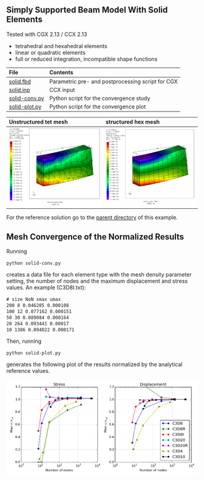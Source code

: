 ## Simply Supported Beam Model With Solid Elements
Tested with CGX 2.13 / CCX 2.13

+ tetrahedral and hexahedral elements
+ linear or quadratic elements
+ full or reduced integration, incompatible shape functions

| File     | Contents    |
| :------------- | :------------- |
| [solid.fbd](solid.fbd)     | Parametric pre- and postprocessing script for CGX   |
| [solid.inp](solid.inp) | CCX input |
| [solid-conv.py](solid-conv.py) | Python script for the convergence study |
| [solid-plot.py](solid-plot.py) | Python script for the convergence plot|

| Unstructured tet mesh    | structured hex mesh    |
| :------------- | :------------- |
| <img src="solid_C3D4_20_S.png" width="300"> |<img src="solid_C3D8I_20_S.png" width="300">

For the reference solution go to the [parent directory](https://github.com/mkraska/CalculiX-Examples/tree/master/Elements) of this example.

## Mesh Convergence of the Normalized Results


Running
```
python solid-conv.py
```
creates a data file for each element type with the mesh density parameter setting, the number of nodes and the maximum displacement and stress values. An example (C3D8I.txt):
```
# size NoN smax umax
200 8 0.046205 0.000108
100 12 0.077162 0.000151
50 30 0.089084 0.000164
20 264 0.093441 0.00017
10 1386 0.094022 0.000171
```
Then, running
```
python solid-plot.py
```
generates the following plot of the results normalized by the analytical reference values.

<img src="solid.png" width="600">
